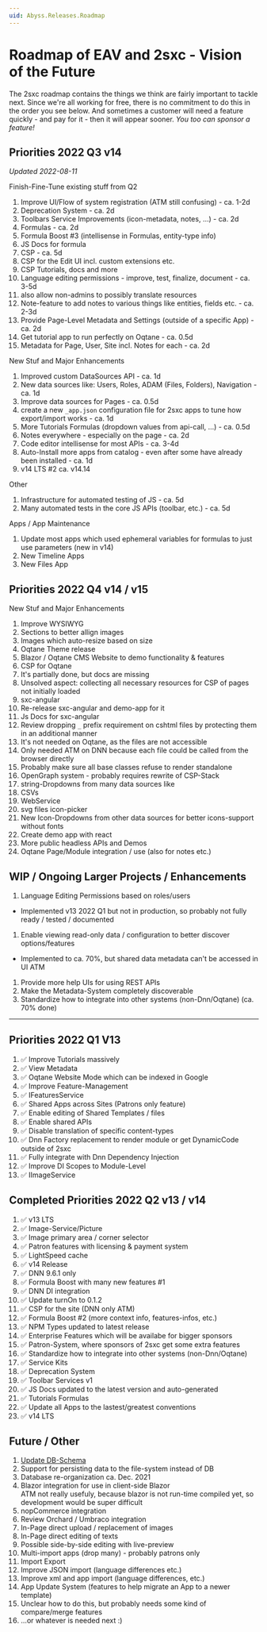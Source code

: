 ```yaml
---
uid: Abyss.Releases.Roadmap
---
```


# Roadmap of EAV and 2sxc - Vision of the Future

The 2sxc roadmap contains the things we think are fairly important to tackle next. Since we're all working for free, there is no commitment to do this in the order you see below. And sometimes a customer will need a feature quickly - and pay for it - then it will appear sooner. _You too can sponsor a feature!_

## Priorities 2022 Q3 v14

_Updated 2022-08-11_

Finish-Fine-Tune existing stuff from Q2

1. Improve UI/Flow of system registration (ATM still confusing) - ca. 1-2d
1. Deprecation System - ca. 2d
1. Toolbars Service Improvements (icon-metadata, notes, ...) - ca. 2d
1. Formulas - ca. 2d
  1. Formula Boost #3 (intellisense in Formulas, entity-type info)
  1. JS Docs for formula
1. CSP - ca. 5d
  1. CSP for the Edit UI incl. custom extensions etc.
  1. CSP Tutorials, docs and more
1. Language editing permissions - improve, test, finalize, document - ca. 3-5d
  1. also allow non-admins to possibly translate resources
1. Note-feature to add notes to various things like entities, fields etc. - ca. 2-3d
1. Provide Page-Level Metadata and Settings (outside of a specific App) - ca. 2d
1. Get tutorial app to run perfectly on Oqtane - ca. 0.5d
1. Metadata for Page, User, Site incl. Notes for each - ca. 2d

New Stuf and Major Enhancements

1. Improved custom DataSources API - ca. 1d
1. New data sources like: Users, Roles, ADAM (Files, Folders), Navigation - ca. 1d
1. Improve data sources for Pages - ca. 0.5d
1. create a new `_app.json` configuration file for 2sxc apps to tune how export/import works - ca. 1d
1. More Tutorials Formulas (dropdown values from api-call, ...) - ca. 0.5d
1. Notes everywhere - especially on the page - ca. 2d
1. Code editor intellisense for most APIs - ca. 3-4d
1. Auto-Install more apps from catalog - even after some have already been installed - ca. 1d
1. v14 LTS #2 ca. v14.14

Other

1. Infrastructure for automated testing of JS - ca. 5d
1. Many automated tests in the core JS APIs (toolbar, etc.) - ca. 5d

Apps / App Maintenance

1. Update most apps which used ephemeral variables for formulas to just use parameters (new in v14)
1. New Timeline Apps
1. New Files App

## Priorities 2022 Q4 v14 / v15

New Stuf and Major Enhancements

1. Improve WYSIWYG
  1. Sections to better allign images
  1. Images which auto-resize based on size
1. Oqtane Theme release
1. Blazor / Oqtane CMS Website to demo functionality & features
1. CSP for Oqtane
  1. It's partially done, but docs are missing
  1. Unsolved aspect: collecting all necessary resources for CSP of pages not initially loaded
1. sxc-angular
  1. Re-release sxc-angular and demo-app for it
  1. Js Docs for sxc-angular
1. Review dropping `_` prefix requirement on cshtml files by protecting them in an additional manner
  1. It's not needed on Oqtane, as the files are not accessible
  1. Only needed ATM on DNN because each file could be called from the browser directly
  1. Probably make sure all base classes refuse to render standalone
1. OpenGraph system - probably requires rewrite of CSP-Stack
1. string-Dropdowns from many data sources like
  1. CSVs 
  1. WebService
  1. svg files icon-picker
1. New Icon-Dropdowns from other data sources for better icons-support without fonts
1. Create demo app with react
1. More public headless APIs and Demos
1. Oqtane Page/Module integration / use (also for notes etc.)


## WIP / Ongoing Larger Projects / Enhancements

1. Language Editing Permissions based on roles/users
  * Implemented v13 2022 Q1 but not in production, so probably not fully ready / tested / documented
1. Enable viewing read-only data / configuration to better discover options/features
  * Implemented to ca. 70%, but shared data metadata can't be accessed in UI ATM
1. Provide more help UIs for using REST APIs
1. Make the Metadata-System completely discoverable
1. Standardize how to integrate into other systems (non-Dnn/Oqtane) (ca. 70% done)

---

## Priorities 2022 Q1 V13

1. ✅ Improve Tutorials massively
1. ✅ View Metadata
1. ✅ Oqtane Website Mode which can be indexed in Google
1. ✅ Improve Feature-Management
1. ✅ IFeaturesService
1. ✅ Shared Apps across Sites (Patrons only feature)
1. ✅ Enable editing of Shared Templates / files
1. ✅ Enable shared APIs
1. ✅ Disable translation of specific content-types
1. ✅ Dnn Factory replacement to render module or get DynamicCode outside of 2sxc
1. ✅ Fully integrate with Dnn Dependency Injection
1. ✅ Improve DI Scopes to Module-Level
1. ✅ IImageService


## Completed Priorities 2022 Q2 v13 / v14

1. ✅ v13 LTS
1. ✅ Image-Service/Picture
1. ✅ Image primary area / corner selector
1. ✅ Patron features with licensing & payment system
1. ✅ LightSpeed cache
1. ✅ v14 Release
1. ✅ DNN 9.6.1 only
1. ✅ Formula Boost with many new features #1
1. ✅ DNN DI integration
1. ✅ Update turnOn to 0.1.2
1. ✅ CSP for the site (DNN only ATM)
1. ✅ Formula Boost #2 (more context info, features-infos, etc.)
1. ✅ NPM Types updated to latest release
1. ✅ Enterprise Features which will be availabe for bigger sponsors
1. ✅ Patron-System, where sponsors of 2sxc get some extra features
1. ✅ Standardize how to integrate into other systems (non-Dnn/Oqtane)
1. ✅ Service Kits
1. ✅ Deprecation System
1. ✅ Toolbar Services v1
1. ✅ JS Docs updated to the latest version and auto-generated
1. ✅ Tutorials Formulas
1. ✅ Update all Apps to the lastest/greatest conventions
1. ✅ v14 LTS


## Future / Other

1. [Update DB-Schema](xref:Abyss.Releases.Planned.DbSchema)
1. Support for persisting data to the file-system instead of DB
1. Database re-organization ca. Dec. 2021
1. Blazor integration for use in client-side Blazor  
  ATM not really usefuly, because blazor is not run-time compiled yet, so development would be super difficult
1. nopCommerce integration
1. Review Orchard / Umbraco integration
1. In-Page direct upload / replacement of images
1. In-Page direct editing of texts
1. Possible side-by-side editing with live-preview
1. Multi-import apps (drop many) - probably patrons only
1. Import Export
  1. Improve JSON import (language differences etc.)
  1. Improve xml and app import (language differences, etc.)
1. App Update System (features to help migrate an App to a newer template)
  1. Unclear how to do this, but probably needs some kind of compare/merge features
1. ...or whatever is needed next :)
